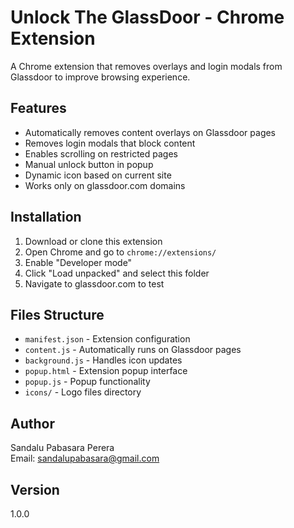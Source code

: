 # Unlock The GlassDoor - Chrome Extension

A Chrome extension that removes overlays and login modals from Glassdoor to improve browsing experience.

## Features

- Automatically removes content overlays on Glassdoor pages
- Removes login modals that block content
- Enables scrolling on restricted pages
- Manual unlock button in popup
- Dynamic icon based on current site
- Works only on glassdoor.com domains

## Installation

1. Download or clone this extension
2. Open Chrome and go to `chrome://extensions/`
3. Enable "Developer mode" 
4. Click "Load unpacked" and select this folder
5. Navigate to glassdoor.com to test

## Files Structure

- `manifest.json` - Extension configuration
- `content.js` - Automatically runs on Glassdoor pages
- `background.js` - Handles icon updates
- `popup.html` - Extension popup interface
- `popup.js` - Popup functionality
- `icons/` - Logo files directory

## Author

Sandalu Pabasara Perera  
Email: sandalupabasara@gmail.com

## Version

1.0.0
